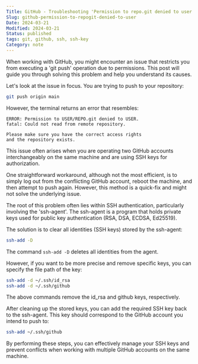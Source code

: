 ```yaml
---
Title: GitHub - Troubleshooting 'Permission to repo.git denied to user'
Slug: github-permission-to-repogit-denied-to-user
Date: 2024-03-21
Modified: 2024-03-21
Status: published
tags: git, github, ssh, ssh-key
Category: note
---
```


When working with GitHub, you might encounter an issue that restricts you from executing a 'git push' operation due to permissions. This post will guide you through solving this problem and help you understand its causes.

Let's look at the issue in focus. You are trying to push to your repository:

```sh
git push origin main
```

However, the terminal returns an error that resembles:

```
ERROR: Permission to USER/REPO.git denied to USER.
fatal: Could not read from remote repository.

Please make sure you have the correct access rights
and the repository exists.
```

This issue often arises when you are operating two GitHub accounts interchangeably on the same machine and are using SSH keys for authorization.

One straightforward workaround, although not the most efficient, is to simply log out from the conflicting GitHub account, reboot the machine, and then attempt to push again. However, this method is a quick-fix and might not solve the underlying issue.

The root of this problem often lies within SSH authentication, particularly involving the 'ssh-agent'. The ssh-agent is a program that holds private keys used for public key authentication (RSA, DSA, ECDSA, Ed25519).

The solution is to clear all identities (SSH keys) stored by the ssh-agent:

```sh
ssh-add -D
```

The command `ssh-add -D` deletes all identities from the agent. 

However, if you want to be more precise and remove specific keys, you can specify the file path of the key:

```sh
ssh-add -d ~/.ssh/id_rsa
ssh-add -d ~/.ssh/github
```

The above commands remove the id_rsa and github keys, respectively. 

After cleaning up the stored keys, you can add the required SSH key back to the ssh-agent. This key should correspond to the GitHub account you intend to push to:

```sh
ssh-add ~/.ssh/github
```

By performing these steps, you can effectively manage your SSH keys and prevent conflicts when working with multiple GitHub accounts on the same machine. 
